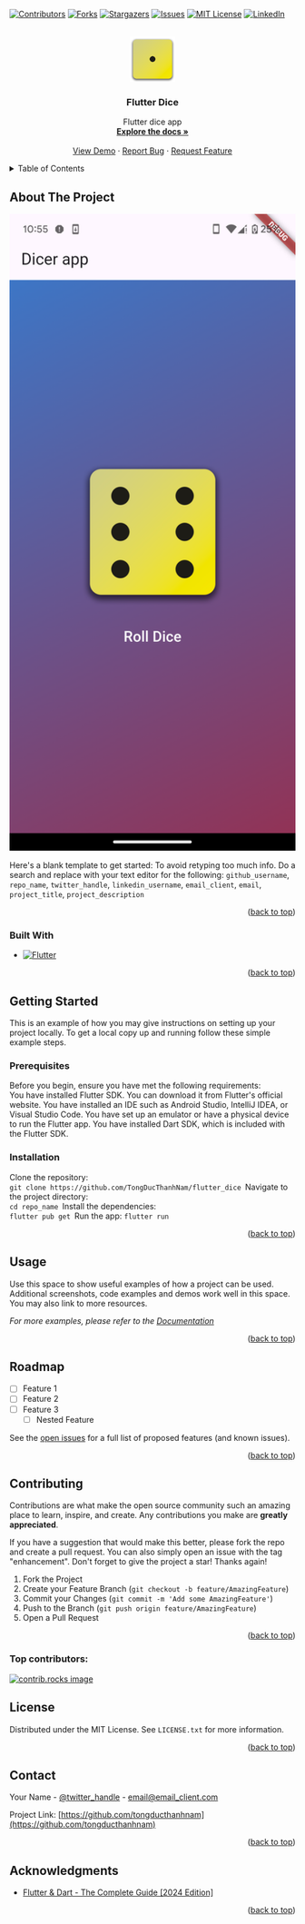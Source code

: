 <a id="readme-top"></a>

[![Contributors][contributors-shield]][contributors-url]
[![Forks][forks-shield]][forks-url]
[![Stargazers][stars-shield]][stars-url]
[![Issues][issues-shield]][issues-url]
[![MIT License][license-shield]][license-url]
[![LinkedIn][linkedin-shield]][linkedin-url]



<!-- PROJECT LOGO -->
<br />
<div align="center">
  <a href="https://github.com/tongducthanhnam">
    <img src="assets/images/dice-1.png" alt="Logo" width="80" height="80">
  </a>

<h3 align="center">Flutter Dice</h3>
  <p align="center">
    Flutter dice app
    <br />
    <a href="https://github.com/TongDucThanhNam/flutter_dice"><strong>Explore the docs »</strong></a>
    <br />
    <br />
    <a href="https://github.com/TongDucThanhNam/flutter_dice">View Demo</a>
    ·
    <a href="https://github.com/TongDucThanhNam/flutter_dice/issues/new?labels=bug&template=bug-report---.md">Report Bug</a>
    ·
    <a href="https://github.com/TongDucThanhNam/flutter_dice/issues/new?labels=enhancement&template=feature-request---.md">Request Feature</a>
  </p>
</div>



<!-- TABLE OF CONTENTS -->
<details>
  <summary>Table of Contents</summary>
  <ol>
    <li>
      <a href="#about-the-project">About The Project</a>
      <ul>
        <li><a href="#built-with">Built With</a></li>
      </ul>
    </li>
    <li>
      <a href="#getting-started">Getting Started</a>
      <ul>
        <li><a href="#prerequisites">Prerequisites</a></li>
        <li><a href="#installation">Installation</a></li>
      </ul>
    </li>
    <li><a href="#usage">Usage</a></li>
    <li><a href="#roadmap">Roadmap</a></li>
    <li><a href="#contributing">Contributing</a></li>
    <li><a href="#license">License</a></li>
    <li><a href="#contact">Contact</a></li>
    <li><a href="#acknowledgments">Acknowledgments</a></li>
  </ol>
</details>



## About The Project
  <a href="https://github.com/tongducthanhnam">
    <img src="assets/images/screenshot.png" alt="Logo" width="600">
  </a>


Here's a blank template to get started: To avoid retyping too much info. Do a search and replace with your text editor for the following: `github_username`, `repo_name`, `twitter_handle`, `linkedin_username`, `email_client`, `email`, `project_title`, `project_description`

<p align="right">(<a href="#readme-top">back to top</a>)</p>



### Built With

[//]: # (* [![Next][Next.js]][Next-url])

[//]: # (* [![React][React.js]][React-url])

[//]: # (* [![Vue][Vue.js]][Vue-url])

[//]: # (* [![Angular][Angular.io]][Angular-url])

[//]: # (* [![Svelte][Svelte.dev]][Svelte-url])

[//]: # (* [![Laravel][Laravel.com]][Laravel-url])

[//]: # (* [![Bootstrap][Bootstrap.com]][Bootstrap-url])

[//]: # (* [![JQuery][JQuery.com]][JQuery-url])
* [![Flutter][Flutter]][Flutter-url]


<p align="right">(<a href="#readme-top">back to top</a>)</p>



<!-- GETTING STARTED -->
## Getting Started

This is an example of how you may give instructions on setting up your project locally.
To get a local copy up and running follow these simple example steps.

### Prerequisites
Before you begin, ensure you have met the following requirements:  
You have installed Flutter SDK. You can download it from Flutter's official website.
You have installed an IDE such as Android Studio, IntelliJ IDEA, or Visual Studio Code.
You have set up an emulator or have a physical device to run the Flutter app.
You have installed Dart SDK, which is included with the Flutter SDK.
### Installation
Clone the repository:  
`git clone https://github.com/TongDucThanhNam/flutter_dice
`Navigate to the project directory:  
`cd repo_name
`Install the dependencies:  
`flutter pub get
`Run the app:
`
flutter run
`


<p align="right">(<a href="#readme-top">back to top</a>)</p>



<!-- USAGE EXAMPLES -->
## Usage

Use this space to show useful examples of how a project can be used. Additional screenshots, code examples and demos work well in this space. You may also link to more resources.

_For more examples, please refer to the [Documentation](https://example.com)_

<p align="right">(<a href="#readme-top">back to top</a>)</p>



<!-- ROADMAP -->
## Roadmap

- [ ] Feature 1
- [ ] Feature 2
- [ ] Feature 3
    - [ ] Nested Feature

See the [open issues](https://github.com/TongDucThanhNam/flutter_dice/issues) for a full list of proposed features (and known issues).

<p align="right">(<a href="#readme-top">back to top</a>)</p>



<!-- CONTRIBUTING -->
## Contributing

Contributions are what make the open source community such an amazing place to learn, inspire, and create. Any contributions you make are **greatly appreciated**.

If you have a suggestion that would make this better, please fork the repo and create a pull request. You can also simply open an issue with the tag "enhancement".
Don't forget to give the project a star! Thanks again!

1. Fork the Project
2. Create your Feature Branch (`git checkout -b feature/AmazingFeature`)
3. Commit your Changes (`git commit -m 'Add some AmazingFeature'`)
4. Push to the Branch (`git push origin feature/AmazingFeature`)
5. Open a Pull Request

<p align="right">(<a href="#readme-top">back to top</a>)</p>

### Top contributors:

<a href="https://github.com/TongDucThanhNam/flutter_dice/graphs/contributors">
  <img src="https://contrib.rocks/image?repo=github_username/repo_name" alt="contrib.rocks image" />
</a>



<!-- LICENSE -->
## License

Distributed under the MIT License. See `LICENSE.txt` for more information.

<p align="right">(<a href="#readme-top">back to top</a>)</p>



<!-- CONTACT -->
## Contact

Your Name - [@twitter_handle](https://twitter.com/tongducthanhnam) - email@email_client.com

Project Link: [https://github.com/tongducthanhnam](https://github.com/tongducthanhnam)

<p align="right">(<a href="#readme-top">back to top</a>)</p>



<!-- ACKNOWLEDGMENTS -->
## Acknowledgments

* [Flutter & Dart - The Complete Guide [2024 Edition]](https://www.udemy.com/course/learn-flutter-dart-to-build-ios-android-apps)

<p align="right">(<a href="#readme-top">back to top</a>)</p>



<!-- MARKDOWN LINKS & IMAGES -->
<!-- https://www.markdownguide.org/basic-syntax/#reference-style-links -->
[contributors-shield]: https://img.shields.io/github/contributors/tongducthanhnam/flutter_dice.svg?style=for-the-badge
[contributors-url]: https://github.com/tongducthanhnam/flutter_dice/graphs/contributors
[forks-shield]: https://img.shields.io/github/forks/tongducthanhnam/flutter_dice.svg?style=for-the-badge
[forks-url]: https://github.com/tongducthanhnam/flutter_dice/network/members
[stars-shield]: https://img.shields.io/github/stars/tongducthanhnam/flutter_dice.svg?style=for-the-badge
[stars-url]: https://github.com/tongducthanhnam/flutter_dice/stargazers
[issues-shield]: https://img.shields.io/github/issues/tongducthanhnam/flutter_dice.svg?style=for-the-badge
[issues-url]: https://github.com/tongducthanhnam/flutter_dice/issues
[license-shield]: https://img.shields.io/github/license/tongducthanhnam/flutter_dice.svg?style=for-the-badge
[license-url]: https://github.com/tongducthanhnam/flutter_dice/blob/master/LICENSE.txt
[linkedin-shield]: https://img.shields.io/badge/-LinkedIn-black.svg?style=for-the-badge&logo=linkedin&colorB=555
[linkedin-url]: https://linkedin.com/in/othneildrew
[product-screenshot]: images/screenshot.png
[Next.js]: https://img.shields.io/badge/next.js-000000?style=for-the-badge&logo=nextdotjs&logoColor=white
[Next-url]: https://nextjs.org/
[React.js]: https://img.shields.io/badge/React-20232A?style=for-the-badge&logo=react&logoColor=61DAFB
[React-url]: https://reactjs.org/
[Vue.js]: https://img.shields.io/badge/Vue.js-35495E?style=for-the-badge&logo=vuedotjs&logoColor=4FC08D
[Vue-url]: https://vuejs.org/
[Angular.io]: https://img.shields.io/badge/Angular-DD0031?style=for-the-badge&logo=angular&logoColor=white
[Angular-url]: https://angular.io/
[Svelte.dev]: https://img.shields.io/badge/Svelte-4A4A55?style=for-the-badge&logo=svelte&logoColor=FF3E00
[Svelte-url]: https://svelte.dev/
[Laravel.com]: https://img.shields.io/badge/Laravel-FF2D20?style=for-the-badge&logo=laravel&logoColor=white
[Laravel-url]: https://laravel.com
[Bootstrap.com]: https://img.shields.io/badge/Bootstrap-563D7C?style=for-the-badge&logo=bootstrap&logoColor=white
[Bootstrap-url]: https://getbootstrap.com
[JQuery.com]: https://img.shields.io/badge/jQuery-0769AD?style=for-the-badge&logo=jquery&logoColor=white
[JQuery-url]: https://jquery.com
[Flutter]: https://img.shields.io/badge/Flutter-%2302569B.svg?style=for-the-badge&logo=Flutter&logoColor=white
[Flutter-url]: https://flutter.dev